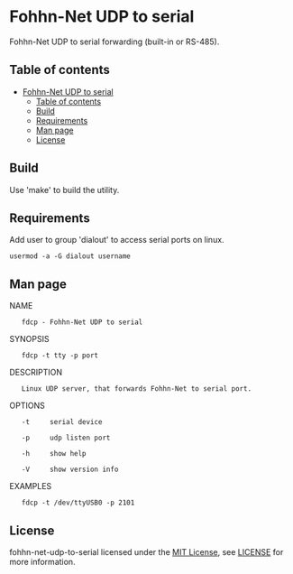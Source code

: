 # Fohhn-Net UDP to serial

Fohhn-Net UDP to serial forwarding (built-in or RS-485).

## Table of contents
- [Fohhn-Net UDP to serial](#fohhn-net-udp-to-serial)
  - [Table of contents](#table-of-contents)
  - [Build](#build)
  - [Requirements](#requirements)
  - [Man page](#man-page)
  - [License](#license)

## Build
Use 'make' to build the utility.

## Requirements
Add user to group 'dialout' to access serial ports on linux.
```shell 
usermod -a -G dialout username
```

## Man page

NAME
       
       fdcp - Fohhn-Net UDP to serial

SYNOPSIS

       fdcp -t tty -p port

DESCRIPTION

       Linux UDP server, that forwards Fohhn-Net to serial port.

OPTIONS

       -t     serial device

       -p     udp listen port

       -h     show help

       -V     show version info

EXAMPLES

       fdcp -t /dev/ttyUSB0 -p 2101
  

## License
fohhn-net-udp-to-serial licensed under the [MIT License](https://opensource.org/licenses/MIT), see [LICENSE](LICENSE) for more information.
